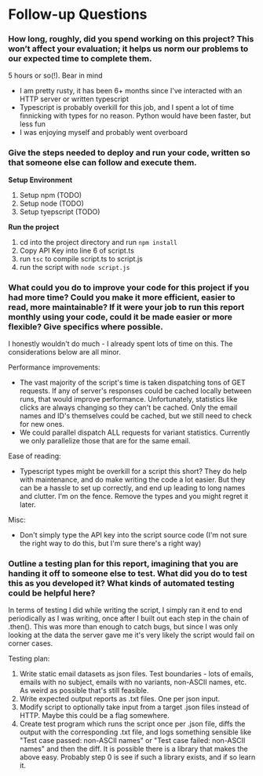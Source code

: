 # Follow-up Questions

### How long, roughly, did you spend working on this project? This won’t affect your evaluation; it helps us norm our problems to our expected time to complete them.

5 hours or so(!). Bear in mind

- I am pretty rusty, it has been 6+ months since I've interacted with an HTTP server or written typescript
- Typescript is probably overkill for this job, and I spent a lot of time finnicking with types for no reason. Python would have been faster, but less fun
- I was enjoying myself and probably went overboard

### Give the steps needed to deploy and run your code, written so that someone else can follow and execute them.

**Setup Environment**

1. Setup npm (TODO)
2. Setup node (TODO)
3. Setup tyepscript (TODO)

**Run the project**

1. cd into the project directory and run `npm install`
2. Copy API Key into line 6 of script.ts
3. run `tsc` to compile script.ts to script.js
4. run the script with `node script.js`

### What could you do to improve your code for this project if you had more time? Could you make it more efficient, easier to read, more maintainable? If it were your job to run this report monthly using your code, could it be made easier or more flexible? Give specifics where possible.

I honestly wouldn't do much - I already spent lots of time on this. The considerations below are all minor.

Performance improvements:

- The vast majority of the script's time is taken dispatching tons of GET requests. If any of server's responses could be cached locally between runs, that would improve performance. Unfortunately, statistics like clicks are always changing so they can't be cached. Only the email names and ID's themselves could be cached, but we still need to check for new ones.
- We could parallel dispatch ALL requests for variant statistics. Currently we only parallelize those that are for the same email.

Ease of reading:

- Typescript types might be overkill for a script this short? They do help with maintenance, and do make writing the code a lot easier. But they can be a hassle to set up correctly, and end up leading to long names and clutter. I'm on the fence. Remove the types and you might regret it later.

Misc:

- Don't simply type the API key into the script source code (I'm not sure the right way to do this, but I'm sure there's a right way)

### Outline a testing plan for this report, imagining that you are handing it off to someone else to test. What did you do to test this as you developed it? What kinds of automated testing could be helpful here?

In terms of testing I did while writing the script, I simply ran it end to end periodically as I was writing, once after I built out each step in the chain of .then(). This was more than enough to catch bugs, but since I was only looking at the data the server gave me it's very likely the script would fail on corner cases.

Testing plan:

1. Write static email datasets as json files. Test boundaries - lots of emails, emails with no subject, emails with no variants, non-ASCII names, etc. As weird as possible that's still feasible.
2. Write expected output reports as .txt files. One per json input.
3. Modify script to optionally take input from a target .json files instead of HTTP. Maybe this could be a flag somewhere.
4. Create test program which runs the script once per .json file, diffs the output with the corresponding .txt file, and logs something sensible like "Test case passed: non-ASCII names" or "Test case failed: non-ASCII names" and then the diff.
   It is possible there is a library that makes the above easy. Probably step 0 is see if such a library exists, and if so learn it.
